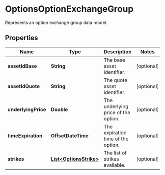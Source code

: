 

# OptionsOptionExchangeGroup

Represents an option exchange group data model.

## Properties

| Name | Type | Description | Notes |
|------------ | ------------- | ------------- | -------------|
|**assetIdBase** | **String** | The base asset identifier. |  [optional] |
|**assetIdQuote** | **String** | The quote asset identifier. |  [optional] |
|**underlyingPrice** | **Double** | The underlying price of the option. |  [optional] |
|**timeExpiration** | **OffsetDateTime** | The expiration time of the option. |  [optional] |
|**strikes** | [**List&lt;OptionsStrike&gt;**](OptionsStrike.md) | The list of strikes available. |  [optional] |




